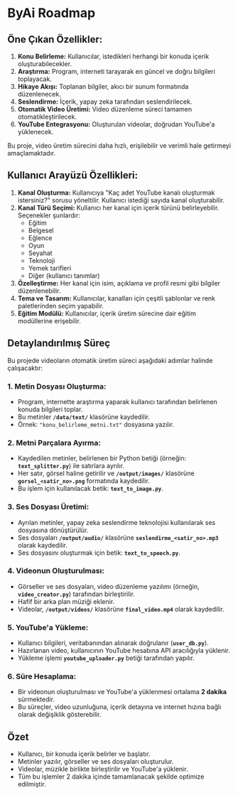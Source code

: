 # ByAi Roadmap

## Öne Çıkan Özellikler:

1. **Konu Belirleme:** Kullanıcılar, istedikleri herhangi bir konuda içerik oluşturabilecekler.
2. **Araştırma:** Program, interneti tarayarak en güncel ve doğru bilgileri toplayacak.
3. **Hikaye Akışı:** Toplanan bilgiler, akıcı bir sunum formatında düzenlenecek.
4. **Seslendirme:** İçerik, yapay zeka tarafından seslendirilecek.
5. **Otomatik Video Üretimi:** Video düzenleme süreci tamamen otomatikleştirilecek.
6. **YouTube Entegrasyonu:** Oluşturulan videolar, doğrudan YouTube'a yüklenecek.

Bu proje, video üretim sürecini daha hızlı, erişilebilir ve verimli hale getirmeyi amaçlamaktadır.

## Kullanıcı Arayüzü Özellikleri:

1. **Kanal Oluşturma:** Kullanıcıya "Kaç adet YouTube kanalı oluşturmak istersiniz?" sorusu yöneltilir. Kullanıcı istediği sayıda kanal oluşturabilir.
2. **Kanal Türü Seçimi:** Kullanıcı her kanal için içerik türünü belirleyebilir. Seçenekler şunlardır:
   - Eğitim
   - Belgesel
   - Eğlence
   - Oyun
   - Seyahat
   - Teknoloji
   - Yemek tarifleri
   - Diğer (kullanıcı tanımlar)
3. **Özelleştirme:** Her kanal için isim, açıklama ve profil resmi gibi bilgiler düzenlenebilir.
4. **Tema ve Tasarım:** Kullanıcılar, kanalları için çeşitli şablonlar ve renk paletlerinden seçim yapabilir.
5. **Eğitim Modülü:** Kullanıcılar, içerik üretim sürecine dair eğitim modüllerine erişebilir.

## Detaylandırılmış Süreç

Bu projede videoların otomatik üretim süreci aşağıdaki adımlar halinde çalışacaktır:

### 1. **Metin Dosyası Oluşturma:**
   - Program, internette araştırma yaparak kullanıcı tarafından belirlenen konuda bilgileri toplar.
   - Bu metinler **`/data/text/`** klasörüne kaydedilir.
   - Örnek: `"konu_belirleme_metni.txt"` dosyasına yazılır.

### 2. **Metni Parçalara Ayırma:**
   - Kaydedilen metinler, belirlenen bir Python betiği (örneğin: **`text_splitter.py`**) ile satırlara ayrılır.
   - Her satır, görsel haline getirilir ve **`/output/images/`** klasörüne **`gorsel_<satir_no>.png`** formatında kaydedilir.
   - Bu işlem için kullanılacak betik: **`text_to_image.py`**.

### 3. **Ses Dosyası Üretimi:**
   - Ayrılan metinler, yapay zeka seslendirme teknolojisi kullanılarak ses dosyasına dönüştürülür.
   - Ses dosyaları **`/output/audio/`** klasörüne **`seslendirme_<satir_no>.mp3`** olarak kaydedilir.
   - Ses dosyasını oluşturmak için betik: **`text_to_speech.py`**.

### 4. **Videonun Oluşturulması:**
   - Görseller ve ses dosyaları, video düzenleme yazılımı (örneğin, **`video_creator.py`**) tarafından birleştirilir.
   - Hafif bir arka plan müziği eklenir.
   - Videolar, **`/output/videos/`** klasörüne **`final_video.mp4`** olarak kaydedilir.

### 5. **YouTube'a Yükleme:**
   - Kullanıcı bilgileri, veritabanından alınarak doğrulanır (**`user_db.py`**).
   - Hazırlanan video, kullanıcının YouTube hesabına API aracılığıyla yüklenir.
   - Yükleme işlemi **`youtube_uploader.py`** betiği tarafından yapılır.

### 6. **Süre Hesaplama:**
   - Bir videonun oluşturulması ve YouTube'a yüklenmesi ortalama **2 dakika** sürmektedir.
   - Bu süreçler, video uzunluğuna, içerik detayına ve internet hızına bağlı olarak değişiklik gösterebilir.

## Özet

- Kullanıcı, bir konuda içerik belirler ve başlatır.
- Metinler yazılır, görseller ve ses dosyaları oluşturulur.
- Videolar, müzikle birlikte birleştirilir ve YouTube'a yüklenir.
- Tüm bu işlemler 2 dakika içinde tamamlanacak şekilde optimize edilmiştir.
